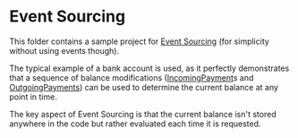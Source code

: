 # Event Sourcing

This folder contains a sample project for [Event Sourcing](https://de.wikipedia.org/wiki/Event_Sourcing) (for simplicity without using events though).

The typical example of a bank account is used, as it perfectly demonstrates that a sequence of balance modifications ([IncomingPayment](./Transactions/IncomingPayment.cs)s and [OutgoingPayments](./Transactions/OutgoingPayment.cs)) can be used to determine the current balance at any point in time.

The key aspect of Event Sourcing is that the current balance isn't stored anywhere in the code but rather evaluated each time it is requested.